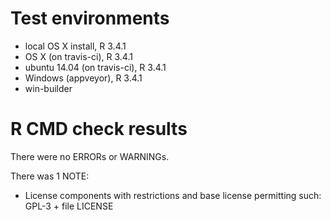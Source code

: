 # Test environments

- local OS X install, R 3.4.1
- OS X (on travis-ci), R 3.4.1
- ubuntu 14.04 (on travis-ci), R 3.4.1
- Windows (appveyor), R 3.4.1
- win-builder

# R CMD check results

There were no ERRORs or WARNINGs.

There was 1 NOTE:

- License components with restrictions and base license permitting such: GPL-3 + file LICENSE
  